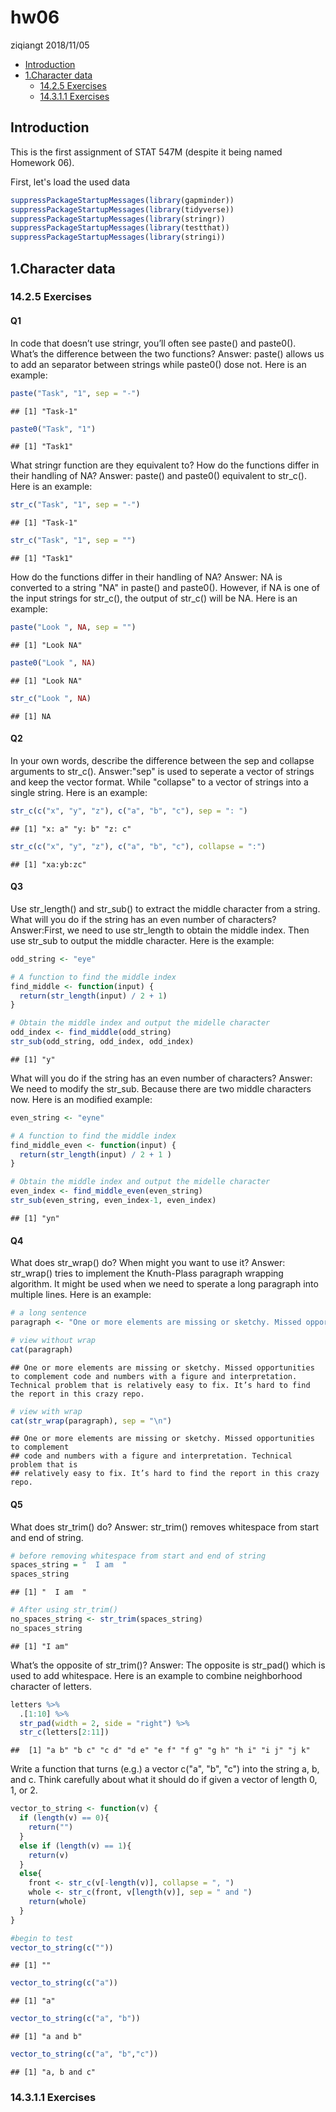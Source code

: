 hw06
================
ziqiangt
2018/11/05

-   [Introduction](#introduction)
-   [1.Character data](#character-data)
    -   [14.2.5 Exercises](#exercises)
    -   [14.3.1.1 Exercises](#exercises-1)

Introduction
------------

This is the first assignment of STAT 547M (despite it being named Homework 06).

First, let's load the used data

``` r
suppressPackageStartupMessages(library(gapminder))
suppressPackageStartupMessages(library(tidyverse))
suppressPackageStartupMessages(library(stringr))
suppressPackageStartupMessages(library(testthat))
suppressPackageStartupMessages(library(stringi))
```

1.Character data
----------------

### 14.2.5 Exercises

#### Q1

In code that doesn’t use stringr, you’ll often see paste() and paste0(). What’s the difference between the two functions? Answer: paste() allows us to add an separator between strings while paste0() dose not. Here is an example:

``` r
paste("Task", "1", sep = "-")
```

    ## [1] "Task-1"

``` r
paste0("Task", "1")
```

    ## [1] "Task1"

What stringr function are they equivalent to? How do the functions differ in their handling of NA? Answer: paste() and paste0() equivalent to str\_c(). Here is an example:

``` r
str_c("Task", "1", sep = "-") 
```

    ## [1] "Task-1"

``` r
str_c("Task", "1", sep = "")
```

    ## [1] "Task1"

How do the functions differ in their handling of NA? Answer: NA is converted to a string "NA" in paste() and paste0(). However, if NA is one of the input strings for str\_c(), the output of str\_c() will be NA. Here is an example:

``` r
paste("Look ", NA, sep = "")
```

    ## [1] "Look NA"

``` r
paste0("Look ", NA)
```

    ## [1] "Look NA"

``` r
str_c("Look ", NA)
```

    ## [1] NA

#### Q2

In your own words, describe the difference between the sep and collapse arguments to str\_c(). Answer:"sep" is used to seperate a vector of strings and keep the vector format. While "collapse" to a vector of strings into a single string. Here is an example:

``` r
str_c(c("x", "y", "z"), c("a", "b", "c"), sep = ": ")
```

    ## [1] "x: a" "y: b" "z: c"

``` r
str_c(c("x", "y", "z"), c("a", "b", "c"), collapse = ":")
```

    ## [1] "xa:yb:zc"

#### Q3

Use str\_length() and str\_sub() to extract the middle character from a string. What will you do if the string has an even number of characters? Answer:First, we need to use str\_length to obtain the middle index. Then use str\_sub to output the middle character. Here is the example:

``` r
odd_string <- "eye"

# A function to find the middle index
find_middle <- function(input) {
  return(str_length(input) / 2 + 1)
}

# Obtain the middle index and output the midelle character
odd_index <- find_middle(odd_string) 
str_sub(odd_string, odd_index, odd_index)
```

    ## [1] "y"

What will you do if the string has an even number of characters? Answer: We need to modify the str\_sub. Because there are two middle characters now. Here is an modified example:

``` r
even_string <- "eyne"

# A function to find the middle index
find_middle_even <- function(input) {
  return(str_length(input) / 2 + 1 )
}

# Obtain the middle index and output the midelle character
even_index <- find_middle_even(even_string) 
str_sub(even_string, even_index-1, even_index)
```

    ## [1] "yn"

#### Q4

What does str\_wrap() do? When might you want to use it? Answer: str\_wrap() tries to implement the Knuth-Plass paragraph wrapping algorithm. It might be used when we need to sperate a long paragraph into multiple lines. Here is an example:

``` r
# a long sentence 
paragraph <- "One or more elements are missing or sketchy. Missed opportunities to complement code and numbers with a figure and interpretation. Technical problem that is relatively easy to fix. It’s hard to find the report in this crazy repo."

# view without wrap
cat(paragraph)
```

    ## One or more elements are missing or sketchy. Missed opportunities to complement code and numbers with a figure and interpretation. Technical problem that is relatively easy to fix. It’s hard to find the report in this crazy repo.

``` r
# view with wrap
cat(str_wrap(paragraph), sep = "\n")
```

    ## One or more elements are missing or sketchy. Missed opportunities to complement
    ## code and numbers with a figure and interpretation. Technical problem that is
    ## relatively easy to fix. It’s hard to find the report in this crazy repo.

#### Q5

What does str\_trim() do? Answer: str\_trim() removes whitespace from start and end of string.

``` r
# before removing whitespace from start and end of string
spaces_string = "  I am  "
spaces_string
```

    ## [1] "  I am  "

``` r
# After using str_trim() 
no_spaces_string <- str_trim(spaces_string)
no_spaces_string
```

    ## [1] "I am"

What’s the opposite of str\_trim()? Answer: The opposite is str\_pad() which is used to add whitespace. Here is an example to combine neighborhood character of letters.

``` r
letters %>%
  .[1:10] %>% 
  str_pad(width = 2, side = "right") %>%
  str_c(letters[2:11])
```

    ##  [1] "a b" "b c" "c d" "d e" "e f" "f g" "g h" "h i" "i j" "j k"

Write a function that turns (e.g.) a vector c("a", "b", "c") into the string a, b, and c. Think carefully about what it should do if given a vector of length 0, 1, or 2.

``` r
vector_to_string <- function(v) {
  if (length(v) == 0){
    return("")
  }
  else if (length(v) == 1){
    return(v)
  }
  else{
    front <- str_c(v[-length(v)], collapse = ", ")
    whole <- str_c(front, v[length(v)], sep = " and ")
    return(whole)
  }
}

#begin to test
vector_to_string(c(""))
```

    ## [1] ""

``` r
vector_to_string(c("a"))
```

    ## [1] "a"

``` r
vector_to_string(c("a", "b"))
```

    ## [1] "a and b"

``` r
vector_to_string(c("a", "b","c"))
```

    ## [1] "a, b and c"

### 14.3.1.1 Exercises
